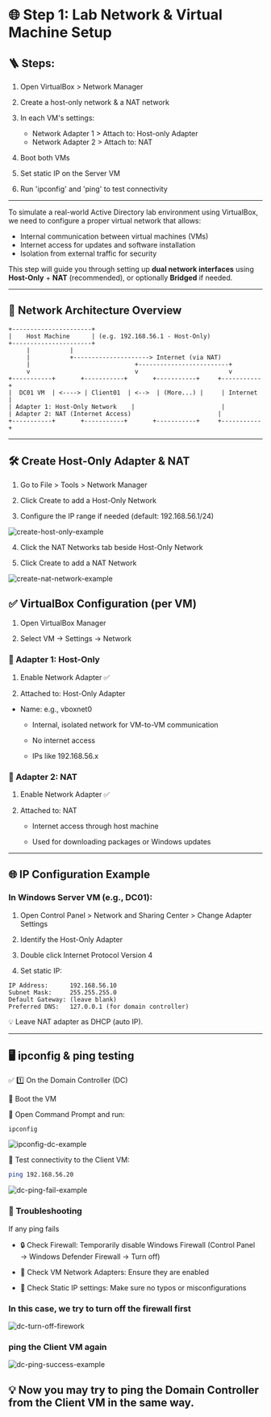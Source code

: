 # 🌐 Step 1: Lab Network & Virtual Machine Setup

## 🪜 Steps:

1. Open VirtualBox > Network Manager

2. Create a host-only network & a NAT network

3. In each VM's settings:

     - Network Adapter 1 > Attach to: Host-only Adapter
     - Network Adapter 2 > Attach to: NAT

4. Boot both VMs

5. Set static IP on the Server VM

6. Run 'ipconfig' and 'ping' to test connectivity

---

To simulate a real-world Active Directory lab environment using VirtualBox, we need to configure a proper virtual network that allows:

- Internal communication between virtual machines (VMs)  
- Internet access for updates and software installation  
- Isolation from external traffic for security  

This step will guide you through setting up **dual network interfaces** using **Host-Only** + **NAT** (recommended), or optionally **Bridged** if needed.

---

## 🧱 Network Architecture Overview

```text
+----------------------+
|    Host Machine      | (e.g. 192.168.56.1 - Host-Only)
+----------------------+
     |           |
     |           +---------------------> Internet (via NAT)
     |                             +-------------------------+
     v                             v                         v
+-----------+       +-----------+       +-----------+     +-----------+
|  DC01 VM  | <----> | Client01  | <-->  | (More...) |     | Internet  |
| Adapter 1: Host-Only Network    |                        |
| Adapter 2: NAT (Internet Access)                        |
+-----------+       +-----------+       +-----------+     +-----------+
```

---

## 🛠️ Create Host-Only Adapter & NAT

1. Go to File > Tools > Network Manager

2. Click Create to add a Host-Only Network

3. Configure the IP range if needed (default: 192.168.56.1/24)

![create-host-only-example](https://raw.githubusercontent.com/ProJensen/active-directory-lab/refs/heads/main/screenshot/create-host-only-example.png)

4. Click the NAT Networks tab beside Host-Only Network

5. Click Create to add a NAT Network

![create-nat-network-example](https://raw.githubusercontent.com/ProJensen/active-directory-lab/refs/heads/main/screenshot/create-nat-network-example.png)

## ✅ VirtualBox Configuration (per VM)

1. Open VirtualBox Manager

2. Select VM → Settings → Network

### 🔌 Adapter 1: Host-Only

1. Enable Network Adapter ✅

2. Attached to: Host-Only Adapter

- Name: e.g., vboxnet0

     - Internal, isolated network for VM-to-VM communication

     - No internet access

     - IPs like 192.168.56.x


### 🔌 Adapter 2: NAT

1. Enable Network Adapter ✅

2. Attached to: NAT

     - Internet access through host machine

     - Used for downloading packages or Windows updates

---

## 🌐 IP Configuration Example

### In Windows Server VM (e.g., DC01):

1. Open Control Panel > Network and Sharing Center > Change Adapter Settings

2. Identify the Host-Only Adapter

3. Double click Internet Protocol Version 4

4. Set static IP:

```
IP Address:      192.168.56.10
Subnet Mask:     255.255.255.0
Default Gateway: (leave blank)
Preferred DNS:   127.0.0.1 (for domain controller)
```

💡 Leave NAT adapter as DHCP (auto IP).

---

## 🖥️ ipconfig & ping testing

✅ 1️⃣ On the Domain Controller (DC)

🔹 Boot the VM

🔹 Open Command Prompt and run:

```bash
ipconfig
```

![ipconfig-dc-example](https://raw.githubusercontent.com/ProJensen/active-directory-lab/refs/heads/main/screenshot/ipconfig-dc-example.png)

🔹  Test connectivity to the Client VM:

```bash
ping 192.168.56.20
```

![dc-ping-fail-example](https://raw.githubusercontent.com/ProJensen/active-directory-lab/refs/heads/main/screenshot/dc-ping-fail-example.png)

### 🧯 Troubleshooting

If any ping fails

- 🔒 Check Firewall: Temporarily disable Windows Firewall (Control Panel → Windows Defender Firewall → Turn off)

- 🧩 Check VM Network Adapters: Ensure they are enabled

- 📝 Check Static IP settings: Make sure no typos or misconfigurations

### In this case, we try to turn off the firewall first

![dc-turn-off-firework](https://raw.githubusercontent.com/ProJensen/active-directory-lab/refs/heads/main/screenshot/dc-turn-off-firework.png)

### ping the Client VM again

![dc-ping-success-example](https://raw.githubusercontent.com/ProJensen/active-directory-lab/refs/heads/main/screenshot/dc-ping-success-example%20(1).png)

## 💡 Now you may try to ping the Domain Controller from the Client VM in the same way.
